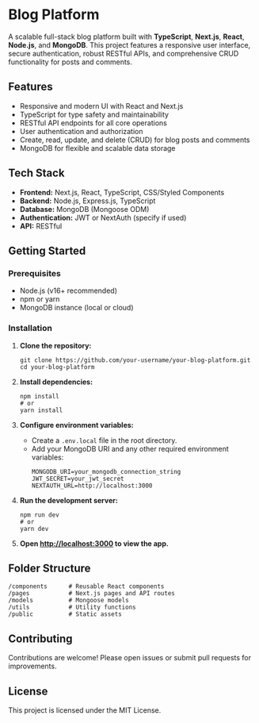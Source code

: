 # Blog Platform

A scalable full-stack blog platform built with **TypeScript**, **Next.js**, **React**, **Node.js**, and **MongoDB**. This project features a responsive user interface, secure authentication, robust RESTful APIs, and comprehensive CRUD functionality for posts and comments.

## Features

- Responsive and modern UI with React and Next.js
- TypeScript for type safety and maintainability
- RESTful API endpoints for all core operations
- User authentication and authorization
- Create, read, update, and delete (CRUD) for blog posts and comments
- MongoDB for flexible and scalable data storage

## Tech Stack

- **Frontend:** Next.js, React, TypeScript, CSS/Styled Components
- **Backend:** Node.js, Express.js, TypeScript
- **Database:** MongoDB (Mongoose ODM)
- **Authentication:** JWT or NextAuth (specify if used)
- **API:** RESTful

## Getting Started

### Prerequisites

- Node.js (v16+ recommended)
- npm or yarn
- MongoDB instance (local or cloud)

### Installation

1. **Clone the repository:**
   ```
   git clone https://github.com/your-username/your-blog-platform.git
   cd your-blog-platform
   ```

2. **Install dependencies:**
   ```
   npm install
   # or
   yarn install
   ```

3. **Configure environment variables:**
   - Create a `.env.local` file in the root directory.
   - Add your MongoDB URI and any other required environment variables:
     ```
     MONGODB_URI=your_mongodb_connection_string
     JWT_SECRET=your_jwt_secret
     NEXTAUTH_URL=http://localhost:3000
     ```

4. **Run the development server:**
   ```
   npm run dev
   # or
   yarn dev
   ```

5. **Open [http://localhost:3000](http://localhost:3000) to view the app.**

## Folder Structure

```
/components      # Reusable React components
/pages           # Next.js pages and API routes
/models          # Mongoose models
/utils           # Utility functions
/public          # Static assets
```

## Contributing

Contributions are welcome! Please open issues or submit pull requests for improvements.

## License

This project is licensed under the MIT License. 
